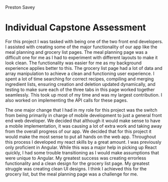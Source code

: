 Preston Savey

# Individual Capstone Assessment

For this project I was tasked with being one of the two front end developers. I assisted with creating some of the major functionality of our app like the meal planning and grocery list pages. The meal planning page was a difficult one for me as I had to experiment with different layouts to make it look clean. The functionality was easier for me as my background experience applies better to this. The grocery list page had a lot of data and array manipulation to achieve a clean and functioning user experience. I spent a lot of time searching for correct recipes, compiling and merging ingredient lists, ensuring creation and deletion updated dynamically, and testing to make sure each of the three tabs in this page worked together seamlessly. This took up most of my time and was my largest contribution. I also worked on implementing the API calls for these pages. 

The one major change that I had in my role for this project was the switch from being primarily in charge of mobile development to just a general front end web developer. We decided that although it would make sense to have a mobile implementation, it was causing a lot of extra work and taking away from the overall progress of our app. We decided that for this project it would make the most sense to put all hands on the web app. Throughout this process I developed my react skills by a great amount. I was previously only proficient in Angular. While this was a major help in picking up React quickly, I had some trouble transitioning as I would make assumptions that were unique to Angular. My greatest success was creating errorless functionality and a clean design for the grocery list page. My greatest struggle was creating clean UI designs. I think I achieved this for the grocery list, but the meal planning page was a challenge for me.
